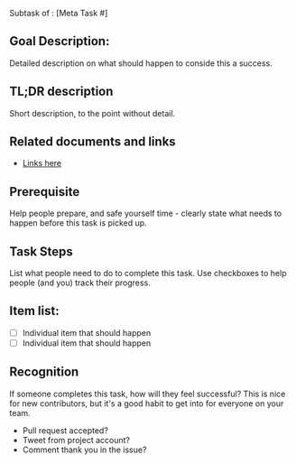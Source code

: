 Subtask of : [Meta Task #]

## Goal Description: 
Detailed description on what should happen to conside this a success.

## TL;DR description
Short description, to the point without detail.

## Related documents and links 
* [Links here](/thelink)

## Prerequisite
Help people prepare, and safe yourself time -  clearly state what needs to happen before this task is picked up.  

## Task Steps
List what people need to do to complete this task.  Use checkboxes to help people (and you) track their progress.

## Item list:
- [ ] Individual item that should happen 
- [ ] Individual item that should happen 

## Recognition
If someone completes this task, how will they feel successful?   This is nice for new contributors, but it's a good habit to get into 
for everyone on your team.

* Pull request accepted?
* Tweet from project account?
* Comment thank you in the issue?


